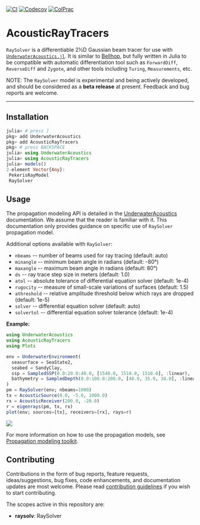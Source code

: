 [![CI](https://github.com/org-arl/AcousticRayTracers.jl/workflows/CI/badge.svg)](https://github.com/org-arl/AcousticRayTracers.jl/actions)
[![Codecov](https://codecov.io/gh/org-arl/AcousticRayTracers.jl/branch/main/graph/badge.svg)](https://codecov.io/gh/org-arl/AcousticRayTracers.jl)
[![ColPrac](https://img.shields.io/badge/ColPrac-contributing-blueviolet)](https://github.com/org-arl/UnderwaterAcoustics.jl/blob/master/CONTRIBUTING.md)

# AcousticRayTracers

`RaySolver` is a differentiable 2½D Gaussian beam tracer for use with [`UnderwaterAcoustics.jl`](https://github.com/org-arl/UnderwaterAcoustics.jl).
It is similar to [Bellhop](http://oalib.hlsresearch.com/AcousticsToolbox/), but fully written in Julia to be compatible with automatic differentiation
tool such as `ForwardDiff`, `ReverseDiff` and `Zygote`, and other tools including `Turing`, `Measurements`, etc.

NOTE: The `RaySolver` model is experimental and being actively developed, and should be considered as a **beta release** at present. Feedback and bug reports are welcome.

---

## Installation

```julia
julia> # press ]
pkg> add UnderwaterAcoustics
pkg> add AcousticRayTracers
pkg> # press BACKSPACE
julia> using UnderwaterAcoustics
julia> using AcousticRayTracers
julia> models()
2-element Vector{Any}:
 PekerisRayModel
 RaySolver
```

## Usage

The propagation modeling API is detailed in the [UnderwaterAcoustics](https://org-arl.github.io/UnderwaterAcoustics.jl/stable/) documentation.
We assume that the reader is familiar with it. This documentation only provides guidance on specific use of `RaySolver` propagation model.

Additional options available with `RaySolver`:

- `nbeams` -- number of beams used for ray tracing (default: auto)
- `minangle` -- minimum beam angle in radians (default: -80°)
- `maxangle` -- maximum beam angle in radians (default: 80°)
- `ds` -- ray trace step size in meters (default: 1.0)
- `atol` -- absolute tolerance of differential equation solver (default: 1e-4)
- `rugocity` -- measure of small-scale variations of surfaces (default: 1.5)
- `athreshold` -- relative amplitude threshold below which rays are dropped (default: 1e-5)
- `solver` -- differential equation solver (default: auto)
- `solvertol` -- differential equation solver tolerance (default: 1e-4)

**Example:**

```julia
using UnderwaterAcoustics
using AcousticRayTracers
using Plots

env = UnderwaterEnvironment(
  seasurface = SeaState2,
  seabed = SandyClay,
  ssp = SampledSSP(0.0:20.0:40.0, [1540.0, 1510.0, 1510.0], :linear),
  bathymetry = SampledDepth(0.0:100.0:200.0, [40.0, 35.0, 38.0], :linear)
)
pm = RaySolver(env; nbeams=1000)
tx = AcousticSource(0.0, -5.0, 1000.0)
rx = AcousticReceiver(200.0, -20.0)
r = eigenrays(pm, tx, rx)
plot(env; sources=[tx], receivers=[rx], rays=r)
```

![](https://raw.githubusercontent.com/org-arl/AcousticRayTracers.jl/main/docs/images/eigenrays2.png)

For more information on how to use the propagation models, see [Propagation modeling toolkit](https://org-arl.github.io/UnderwaterAcoustics.jl/stable/pm_basic.html).

## Contributing

Contributions in the form of bug reports, feature requests, ideas/suggestions, bug fixes, code enhancements, and documentation updates are most welcome. Please read [contribution guidelines](https://github.com/org-arl/UnderwaterAcoustics.jl/blob/master/CONTRIBUTING.md) if you wish to start contributing.

The scopes active in this repository are:
- **raysolv**: RaySolver
